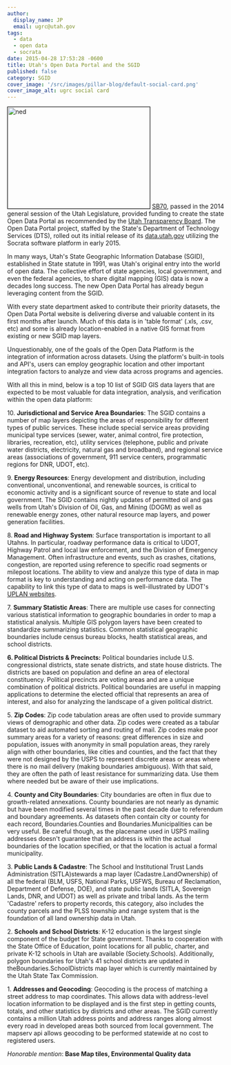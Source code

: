 ```yaml
---
author:
  display_name: JP
  email: ugrc@utah.gov
tags:
  - data
  - open data
  - socrata
date: 2015-04-28 17:53:28 -0600
title: Utah's Open Data Portal and the SGID
published: false
category: SGID
cover_image: '/src/images/pillar-blog/default-social-card.png'
cover_image_alt: ugrc social card
---
```


<p><a  href="https://www.utah.gov/data/"><img class="inline-text-left" style="border: 1px solid black;" src="/images/404.png" alt="ned" width="330" height="235" loading="lazy" /></a> <a href="https://le.utah.gov/~2014/bills/static/SB0070.html">SB70</a>, passed in the 2014 general session of the Utah Legislature, provided funding to create the state Open Data Portal as recommended by the <a href="https://www.utah.gov/transparency/index.html">Utah Transparency Board</a>. The Open Data Portal project, staffed by the State's Department of Technology Services (DTS), rolled out its initial release of its <a href="https://www.utah.gov/data/">data.utah.gov</a> utilizing the Socrata software platform in early 2015.</p>
<p>In many ways, Utah's State Geographic Information Database (SGID), established in State statute in 1991, was Utah's original entry into the world of open data. The collective effort of state agencies, local government, and even the federal agencies, to share digital mapping (GIS) data is now a decades long success. The new Open Data Portal has already begun leveraging content from the SGID.</p>
<p>With every state department asked to contribute their priority datasets, the Open Data Portal website is delivering diverse and valuable content in its first months after launch. Much of this data is in 'table format' (.xls, .csv, etc) and some is already location-enabled in a native GIS format from existing or new SGID map layers. </p>
<p>Unquestionably, one of the goals of the Open Data Platform is the integration of information across datasets. Using the platform's built-in tools and API's, users can employ geographic location and other important integration factors to analyze and view data across programs and agencies. </p>
<p>With all this in mind, below is a top 10 list of SGID GIS data layers that are expected to be most valuable for data integration, analysis, and verification within the open data platform:</p>
<p><a  href="/images/404.png" alt="ned" width="65" height="65" loading="lazy" /></a>  10. <strong>Jurisdictional and Service Area Boundaries</strong>: The SGID contains a number of map layers depicting the areas of responsibility for different types of public services. These include special service areas providing municipal type services (sewer, water, animal control, fire protection, libraries, recreation, etc), utility services (telephone, public and private water districts, electricity, natural gas and broadband), and regional service areas (associations of government, 911 service centers, programmatic regions for DNR, UDOT, etc). </p>
<p><a  href="/images/404.png" alt="ned" width="65" height="65" loading="lazy" /></a> 9. <strong>Energy Resources</strong>: Energy development and distribution, including conventional, unconventional, and renewable sources, is critical to economic activity and is a significant source of revenue to state and local government. The SGID contains nightly updates of permitted oil and gas wells from Utah's Division of Oil, Gas, and Mining (DOGM) as well as renewable energy zones, other natural resource map layers, and power generation facilities.</p>
<p><a  href="/images/404.png" alt="ned" width="65" height="65" loading="lazy" /></a> 8.<strong> Road and Highway System</strong>: Surface transportation is important to all Utahns. In particular, roadway performance data is critical to UDOT, Highway Patrol and local law enforcement, and the Division of Emergency Management. Often infrastructure and events, such as crashes, citations, congestion, are reported using reference to specific road segments or milepost locations. The ability to view and analyze this type of data in map format is key to understanding and acting on performance data. The capability to link this type of data to maps is well-illustrated by UDOT's <a href="https://uplan.maps.arcgis.com/home/">UPLAN websites</a>.</p>
<p><a  href="/images/404.png" alt="ned" width="65" height="65" loading="lazy" /></a> 7. <strong>Summary Statistic Areas</strong>: There are multiple use cases for connecting various statistical information to geographic boundaries in order to map a statistical analysis. Multiple GIS polygon layers have been created to standardize summarizing statistics. Common statistical geographic boundaries include census bureau blocks, health statistical areas, and school districts.  </p>
<p><a  href="/images/404.png" alt="ned" width="65" height="65" loading="lazy" /></a><strong>6. Political Districts & Precincts:</strong> Political boundaries include U.S. congressional districts, state senate districts, and state house districts. The districts are based on population and define an area of electoral constituency. Political precincts are voting areas and are a unique combination of political districts. Political boundaries are useful in mapping applications to determine the elected official that represents an area of interest, and also for analyzing the landscape of a given political district. </p>
<p><a  href="/images/404.png" alt="ned" width="65" height="65" loading="lazy" /></a> 5. <strong>Zip Codes</strong>: Zip code tabulation areas are often used to provide summary views of demographic and other data. Zip codes were created as a tabular dataset to aid automated sorting and routing of mail. Zip codes make poor summary areas for a variety of reasons: great differences in size and population, issues with anonymity in small population areas, they rarely align with other boundaries, like cities and counties, and the fact that they were not designed by the USPS to represent discrete areas or areas where there is no mail delivery (making boundaries ambiguous). With that said, they are often the path of least resistance for summarizing data. Use them where needed but be aware of their use implications.</p>
<p><a  href="/images/404.png" alt="ned" width="65" height="65" loading="lazy" /></a> 4. <strong>County and City Boundaries</strong>: City boundaries are often in flux due to growth-related annexations. County boundaries are not nearly as dynamic but have been modified several times in the past decade due to referendum and boundary agreements. As datasets often contain city or county for each record, Boundaries.Counties and Boundaries.Municipalities can be very useful. Be careful though, as the placename used in USPS mailing addresses doesn't guarantee that an address is within the actual boundaries of the location specified, or that the location is actual a formal municipality.</p>
<p><a  href="/images/404.png" alt="ned" width="65" height="65" loading="lazy" /></a> 3. <strong>Public Lands & Cadastre</strong>: The School and Institutional Trust Lands Administration (SITLA)stewards a map layer (Cadastre.LandOwnership) of all the federal (BLM, USFS, National Parks, USFWS, Bureau of Reclamation, Department of Defense, DOE), and state public lands (SITLA, Sovereign Lands, DNR, and UDOT) as well as private and tribal lands. As the term 'Cadastre' refers to property records, this category, also includes the county parcels and the PLSS township and range system that is the foundation of all land ownership data in Utah.</p>
<p><a   href="/images/404.png" alt="ned" width="65" height="65" loading="lazy" /></a> 2. <strong>Schools and School Districts</strong>: K-12 education is the largest single component of the budget for State government. Thanks to cooperation with the State Office of Education, point locations for all public, charter, and private K-12 schools in Utah are available (Society.Schools). Additionally, polygon boundaries for Utah's 41 school districts are updated in theBoundaries.SchoolDistricts map layer which is currently maintained by the Utah State Tax Commission.</p>
<p><a  href="/images/404.png" alt="ned" width="65" height="65" loading="lazy" /></a> 1. <strong>Addresses and Geocoding</strong>: Geocoding is the process of matching a street address to map coordinates. This allows data with address-level location information to be displayed and is the first step in getting counts, totals, and other statistics by districts and other areas. The SGID currently contains a million Utah address points and address ranges along almost every road in developed areas both sourced from local government. The mapserv api allows geocoding to be performed statewide at no cost to registered users.</p>
<p><em>Honorable mention</em>: <strong>Base Map tiles, Environmental Quality data</strong></p>
